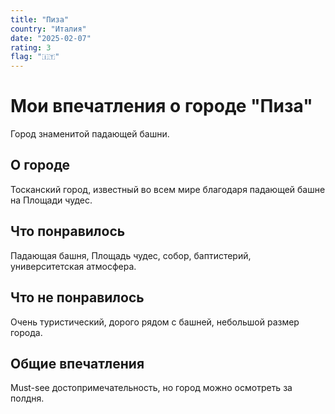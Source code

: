 ```yaml
---
title: "Пиза"
country: "Италия"
date: "2025-02-07"
rating: 3
flag: "🇮🇹"
---
```


# Мои впечатления о городе "Пиза"

Город знаменитой падающей башни.

## О городе

Тосканский город, известный во всем мире благодаря падающей башне на Площади чудес.

## Что понравилось

Падающая башня, Площадь чудес, собор, баптистерий, университетская атмосфера.

## Что не понравилось

Очень туристический, дорого рядом с башней, небольшой размер города.

## Общие впечатления

Must-see достопримечательность, но город можно осмотреть за полдня.
